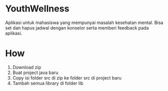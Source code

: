 # YouthWellness
Aplikasi untuk mahasiswa yang mempunyai masalah kesehatan mental. Bisa set dan hapus jadwal dengan konselor serta memberi feedback pada aplikasi.

# How
1. Download zip
2. Buat project java baru
3. Copy isi folder src di zip ke folder src di project baru
4. Tambah semua library di folder lib
